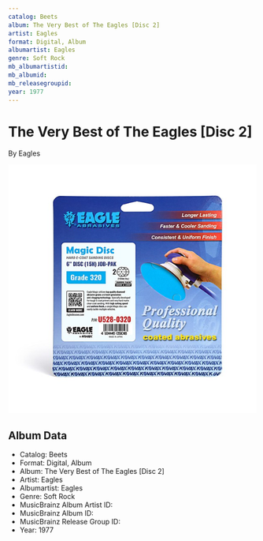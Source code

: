```yaml
---
catalog: Beets
album: The Very Best of The Eagles [Disc 2]
artist: Eagles
format: Digital, Album
albumartist: Eagles
genre: Soft Rock
mb_albumartistid: 
mb_albumid: 
mb_releasegroupid: 
year: 1977
---
```


# The Very Best of The Eagles [Disc 2]

By Eagles

![](../../assets/beetscovers/Eagles-The_Very_Best_of_The_Eagles_[Disc_2].jpg)

## Album Data

- Catalog: Beets
- Format: Digital, Album
- Album: The Very Best of The Eagles [Disc 2]
- Artist: Eagles
- Albumartist: Eagles
- Genre: Soft Rock
- MusicBrainz Album Artist ID: 
- MusicBrainz Album ID: 
- MusicBrainz Release Group ID: 
- Year: 1977


